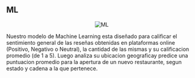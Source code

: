 ## ML
<div align="center">

![ML](https://github.com/jozzrom/PGH_Googlemaps_Yelp/blob/main/Im%C3%A1genes/OIP.jpeg)
</div>

Nuestro modelo de Machine Learning esta diseñado para calificar el sentimiento general de las reseñas obtenidas en plataformas online (Positivo, Negativo o Neutral), la cantidad de las mismas y su calificacion promedio (de 1 a 5). Luego analiza su ubicacion geograficay predice una puntuacion promedio para la apertura de un nuevo restaurante, segun estado y cadena a la que pertenece.



